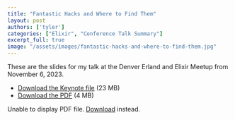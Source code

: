 ```yaml
---
title: "Fantastic Hacks and Where to Find Them"
layout: post
authors: ['tyler']
categories: ["Elixir", "Conference Talk Summary"]
excerpt_full: true
image: "/assets/images/fantastic-hacks-and-where-to-find-them.jpg"
---
```


These are the slides for my talk at the Denver Erland and Elixir Meetup from November 6, 2023.

- [Download the Keynote file](/assets/files/fantastic-hacks-and-where-to-find-them.key) (23 MB)
- [Download the PDF](/assets/files/fantastic-hacks-and-where-to-find-them.pdf) (4 MB)

<object data="/assets/files/fantastic-hacks-and-where-to-find-them.pdf" type="application/pdf" width="100%" height="500px">
    <p>Unable to display PDF file. <a href="/assets/files/fantastic-hacks-and-where-to-find-them.pdf">Download</a> instead.</p>
</object>
